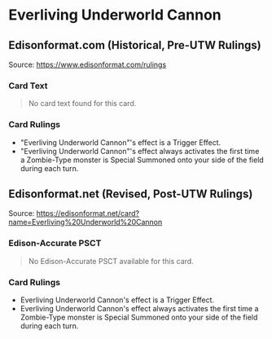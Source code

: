 # Everliving Underworld Cannon

## Edisonformat.com (Historical, Pre-UTW Rulings)

Source: https://www.edisonformat.com/rulings

### Card Text

> No card text found for this card.

### Card Rulings

*   "Everliving Underworld Cannon"'s effect is a Trigger Effect.
*   "Everliving Underworld Cannon"'s effect always activates the first time a Zombie-Type monster is Special Summoned onto your side of the field during each turn.

## Edisonformat.net (Revised, Post-UTW Rulings)

Source: https://edisonformat.net/card?name=Everliving%20Underworld%20Cannon

### Edison-Accurate PSCT

> No Edison-Accurate PSCT available for this card.

### Card Rulings

*   Everliving Underworld Cannon's effect is a Trigger Effect.
*   Everliving Underworld Cannon's effect always activates the first time a Zombie-Type monster is Special Summoned onto your side of the field during each turn.
            